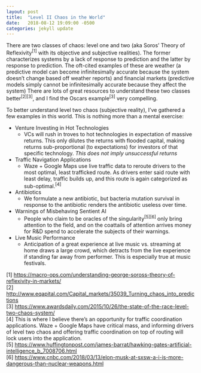 ```yaml
---
layout: post
title:  "Level II Chaos in the World"
date:   2018-08-12 19:09:00 -0500
categories: jekyll update
---
```


There are two classes of chaos: level one and two (aka Soros’ Theory of Reflexivity<sup>[1]</sup> with its objective and subjective realities). The former characterizes systems by a lack of response to prediction and the latter by response to prediction. The oft-cited examples of these are weather (a predictive model can become infinitesimally accurate because the system doesn’t change based off weather reports) and financial markets (predictive models simply cannot be infinitesimally accurate because they affect the system) There are lots of great resources to understand these two classes better<sup>[2][3]</sup>, and I find the Oscars example<sup>[3]</sup> very compelling.

To better understand level two chaos (subjective reality), I’ve gathered a few examples in this world. This is nothing more than a mental exercise:

- Venture Investing in Hot Technologies
  - VCs will rush in troves to hot technologies in expectation of massive returns. This only dilutes the returns with flooded capital, making returns sub-proportional (to expectations) for investors of that specific technology. *This does not imply unsuccessful returns*
- Traffic Navigation Applications
  - Waze + Google Maps use live traffic data to reroute drivers to the most optimal, least trafficked route. As drivers enter said route with least delay, traffic builds up, and this route is again categorized as sub-optimal.<sup>[4]</sup>
- Antibiotics
  - We formulate a new antibiotic, but bacteria mutation survival in response to the antibiotic renders the antibiotic useless over time.
- Warnings of Misbehaving Sentient AI
  - People who claim to be oracles of the singularity<sup>[5][6]</sup> only bring attention to the field, and on the coattails of attention arrives money for R&D spend to accelerate the subjects of their warnings.
- Live Music Performance
  - Anticipation of a great experience at live music vs. streaming at home draws a large crowd, which detracts from the live experience if standing far away from performer. This is especially true at music festivals.

[1] <https://macro-ops.com/understanding-george-soross-theory-of-reflexivity-in-markets/>  
[2] <http://www.eqapital.com/Capital_markets/35039_Turning_chaos_into_predictions>  
[3] <https://www.awardsdaily.com/2015/10/26/the-state-of-the-race-level-two-chaos-system/>  
[4] This is where I believe there’s an opportunity for traffic coordination applications. Waze + Google Maps have critical mass, and informing drivers of level two chaos and offering traffic coordination on top of routing will lock users into the application.  
[5] <https://www.huffingtonpost.com/james-barrat/hawking-gates-artificial-intelligence_b_7008706.html>  
[6] <https://www.cnbc.com/2018/03/13/elon-musk-at-sxsw-a-i-is-more-dangerous-than-nuclear-weapons.html>
